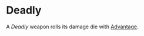 # Deadly

A *Deadly* weapon rolls its damage die with [Advantage](../../Game%20Procedures/Die%20Rolling%20Mechanics/Advantage.md).
